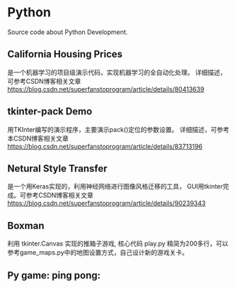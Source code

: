 # Python
Source code about Python Development. 


## California Housing Prices
是一个机器学习的项目级演示代码，实现机器学习的全自动化处理。 详细描述，可参考CSDN博客相关文章
https://blog.csdn.net/superfanstoprogram/article/details/80413639

## tkinter-pack Demo
用TKInter编写的演示程序，主要演示pack()定位的参数设置。 详细描述，可参考本CSDN博客相关文章
https://blog.csdn.net/superfanstoprogram/article/details/83713196

## Netural Style Transfer
是一个用Keras实现的，利用神经网络进行图像风格迁移的工具， GUI用tkinter完成。可参考CSDN博客相关文章
https://blog.csdn.net/superfanstoprogram/article/details/90239343

## Boxman
利用 tkinter.Canvas 实现的推箱子游戏, 核心代码 play.py 精简为200多行，可以参考game_maps.py中的地图设置方式，自己设计新的游戏关卡。

## Py game: ping pong:
